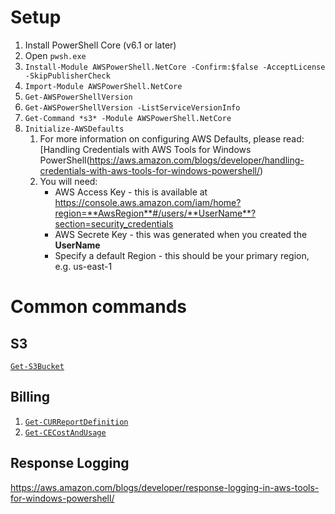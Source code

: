 # Setup

1. Install PowerShell Core (v6.1 or later)
2. Open `pwsh.exe`
3. `Install-Module AWSPowerShell.NetCore -Confirm:$false -AcceptLicense -SkipPublisherCheck`
4. `Import-Module AWSPowerShell.NetCore`
5. `Get-AWSPowerShellVersion`
6. `Get-AWSPowerShellVersion -ListServiceVersionInfo`
7. `Get-Command *s3* -Module AWSPowerShell.NetCore`
8. `Initialize-AWSDefaults`
    1. For more information on configuring AWS Defaults, please read: [Handling Credentials with AWS Tools for Windows PowerShell(https://aws.amazon.com/blogs/developer/handling-credentials-with-aws-tools-for-windows-powershell/)
    2. You will need:
        * AWS Access Key - this is available at https://console.aws.amazon.com/iam/home?region=**AwsRegion**#/users/**UserName**?section=security_credentials
        * AWS Secrete Key - this was generated when you created the **UserName**
        * Specify a default Region - this should be your primary region, e.g. us-east-1

# Common commands

## S3

[`Get-S3Bucket`](https://docs.aws.amazon.com/powershell/latest/reference/items/Get-S3Bucket.html)

## Billing

1. [`Get-CURReportDefinition`](https://docs.aws.amazon.com/powershell/latest/reference/items/Get-CURReportDefinition.html)
2. [`Get-CECostAndUsage`](https://docs.aws.amazon.com/powershell/latest/reference/items/Get-CECostAndUsage.html)

## Response Logging

https://aws.amazon.com/blogs/developer/response-logging-in-aws-tools-for-windows-powershell/
